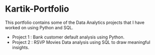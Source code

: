 # Kartik-Portfolio
This portfolio contains some of the Data Analytics projects that I have worked on using Python and SQL.
- Project 1 : Bank customer default analysis using Python.
- Project 2 : RSVP Movies Data analysis using SQL to draw meaningful insights.

